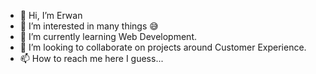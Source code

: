 - 👋 Hi, I’m Erwan
- 👀 I’m interested in many things 😅
- 🌱 I’m currently learning Web Development.
- 💞️ I’m looking to collaborate on projects around Customer Experience.
- 📫 How to reach me here I guess...

<!---
LogistikR/LogistikR is a ✨ special ✨ repository because its `README.md` (this file) appears on your GitHub profile.
You can click the Preview link to take a look at your changes.
--->
